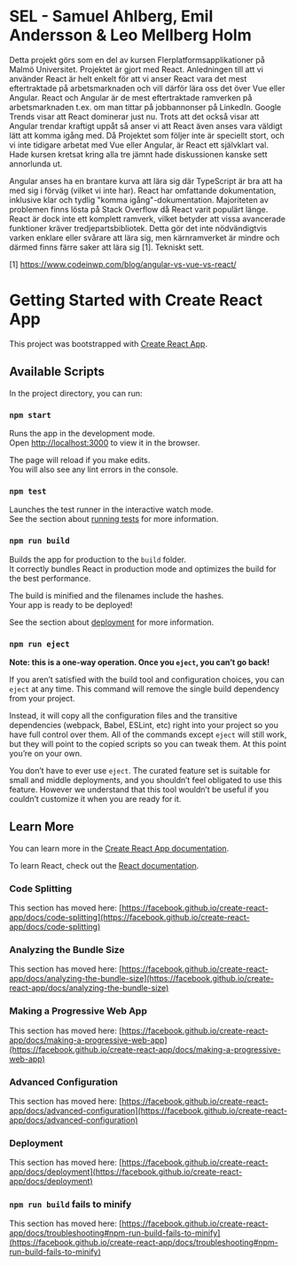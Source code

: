 # SEL - Samuel Ahlberg, Emil Andersson & Leo Mellberg Holm

Detta projekt görs som en del av kursen Flerplatformsapplikationer på Malmö Universitet. Projektet är gjort med React. Anledningen till att vi använder React
är helt enkelt för att vi anser React vara det mest eftertraktade på arbetsmarknaden och vill därför lära oss det över Vue eller Angular. React och Angular är
 de mest eftertraktade ramverken på arbetsmarknaden t.ex. om man tittar på jobbannonser på LinkedIn. Google Trends visar att React dominerar just nu. 
 Trots att det också visar att Angular trendar kraftigt uppåt så anser vi att React även anses vara väldigt lätt att komma igång med. Då Projektet som 
 följer inte är speciellt stort, och vi inte tidigare arbetat med Vue eller Angular, är React ett självklart val. Hade kursen kretsat kring alla tre jämnt
 hade diskussionen kanske sett annorlunda ut. 

 Angular anses ha en brantare kurva att lära sig där TypeScript är bra att ha med sig i förväg (vilket vi inte har). 
 React har omfattande dokumentation, inklusive klar och tydlig "komma igång"-dokumentation. Majoriteten av problemen finns lösta på Stack Overflow då React varit populärt länge.
 React är dock inte ett komplett ramverk, vilket betyder att vissa avancerade funktioner kräver tredjepartsbibliotek. Detta gör det inte nödvändigtvis varken enklare eller svårare att lära sig,
 men kärnramverket är mindre och därmed finns färre saker att lära sig [1]. Tekniskt sett. 

 [1] https://www.codeinwp.com/blog/angular-vs-vue-vs-react/ 
    

# Getting Started with Create React App

This project was bootstrapped with [Create React App](https://github.com/facebook/create-react-app).

## Available Scripts

In the project directory, you can run:

### `npm start`

Runs the app in the development mode.\
Open [http://localhost:3000](http://localhost:3000) to view it in the browser.

The page will reload if you make edits.\
You will also see any lint errors in the console.

### `npm test`

Launches the test runner in the interactive watch mode.\
See the section about [running tests](https://facebook.github.io/create-react-app/docs/running-tests) for more information.

### `npm run build`

Builds the app for production to the `build` folder.\
It correctly bundles React in production mode and optimizes the build for the best performance.

The build is minified and the filenames include the hashes.\
Your app is ready to be deployed!

See the section about [deployment](https://facebook.github.io/create-react-app/docs/deployment) for more information.

### `npm run eject`

**Note: this is a one-way operation. Once you `eject`, you can’t go back!**

If you aren’t satisfied with the build tool and configuration choices, you can `eject` at any time. This command will remove the single build dependency from your project.

Instead, it will copy all the configuration files and the transitive dependencies (webpack, Babel, ESLint, etc) right into your project so you have full control over them. All of the commands except `eject` will still work, but they will point to the copied scripts so you can tweak them. At this point you’re on your own.

You don’t have to ever use `eject`. The curated feature set is suitable for small and middle deployments, and you shouldn’t feel obligated to use this feature. However we understand that this tool wouldn’t be useful if you couldn’t customize it when you are ready for it.

## Learn More

You can learn more in the [Create React App documentation](https://facebook.github.io/create-react-app/docs/getting-started).

To learn React, check out the [React documentation](https://reactjs.org/).

### Code Splitting

This section has moved here: [https://facebook.github.io/create-react-app/docs/code-splitting](https://facebook.github.io/create-react-app/docs/code-splitting)

### Analyzing the Bundle Size

This section has moved here: [https://facebook.github.io/create-react-app/docs/analyzing-the-bundle-size](https://facebook.github.io/create-react-app/docs/analyzing-the-bundle-size)

### Making a Progressive Web App

This section has moved here: [https://facebook.github.io/create-react-app/docs/making-a-progressive-web-app](https://facebook.github.io/create-react-app/docs/making-a-progressive-web-app)

### Advanced Configuration

This section has moved here: [https://facebook.github.io/create-react-app/docs/advanced-configuration](https://facebook.github.io/create-react-app/docs/advanced-configuration)

### Deployment

This section has moved here: [https://facebook.github.io/create-react-app/docs/deployment](https://facebook.github.io/create-react-app/docs/deployment)

### `npm run build` fails to minify

This section has moved here: [https://facebook.github.io/create-react-app/docs/troubleshooting#npm-run-build-fails-to-minify](https://facebook.github.io/create-react-app/docs/troubleshooting#npm-run-build-fails-to-minify)

